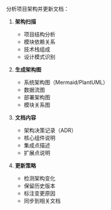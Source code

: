 分析项目架构并更新文档：

1. **架构扫描**
   - 项目结构分析
   - 模块依赖关系
   - 技术栈组成
   - 设计模式识别

2. **生成架构图**
   - 系统架构图（Mermaid/PlantUML）
   - 数据流图
   - 部署架构图
   - 模块关系图

3. **文档内容**
   - 架构决策记录（ADR）
   - 核心组件说明
   - 集成点描述
   - 扩展点说明

4. **更新策略**
   - 检测架构变化
   - 保留历史版本
   - 标注变更原因
   - 同步到相关文档